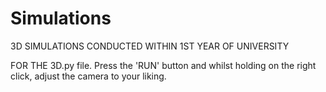 # Simulations
3D SIMULATIONS CONDUCTED WITHIN 1ST YEAR OF UNIVERSITY


FOR THE 3D.py file. Press the 'RUN' button and whilst holding on the right click, adjust the camera to your liking.
